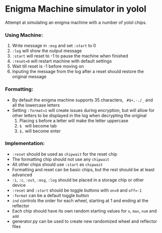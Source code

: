 # Enigma Machine simulator in yolol
Attempt at simulating an enigma machine with a number of yolol chips.

### Using Machine:
1. Write message in `:msg` and set `:start` to 0
2. `:log` will show the output message
3. `:start` will reset to -1 to pause the machine when finished
4. `:reset=0` will restart machine with default settings
5. Wait till reset is -1 before moving on
6. Inputing the message from the log after a reset should restore the original message

### Formatting:
- By default the enigma machine supports 35 characters, ` #$+,-./_` and all the lowercase letters
- Setting `:format=1` will create issues during encryption, but will allow for other letters to be displayed in the log when decrypting the original
	1. Placing `$` before a letter will make the letter uppercase
	2. `$ ` will become tab
	3. `$,` will become enter

### Implementation:
- `:reset` should be used as `chipwait` for the reset chip
- The formatting chip should not use any `chipwait`
- All other chips should use `:start` as `chipwait`
- Formatting and reset can be basic chips, but the rest should be at least advanced
- `:i`, `:c`, `:out`, `:msg`, `:log` should be placed in a storage chip or other device
- `:reset` and `:start` should be toggle buttons with `on=0` and `off=-1`
- `:format` can be a default toggle button
- `ind` controls the order for each wheel, starting at 1 and ending at the reflector
- Each chip should have its own random starting values for `o`, `max`, `num` and `add`
- generator.py can be used to create new randomized wheel and reflector files

